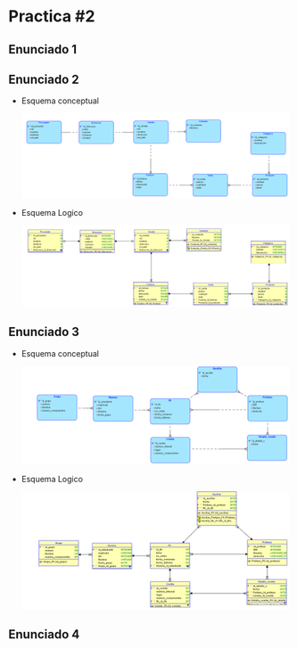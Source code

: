 # Practica #2
## Enunciado 1
## Enunciado 2
* Esquema conceptual
  
    ![](Imagenes/E2-Logico.png)

* Esquema Logico
  
    ![](Imagenes/E2-Relacional.png)
    
## Enunciado 3
* Esquema conceptual
  
    ![](Imagenes/E3-Logico.png)

* Esquema Logico
  
    ![](Imagenes/E3-Relacional.png)

## Enunciado 4

 
 
